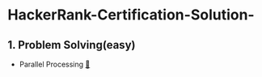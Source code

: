 # HackerRank-Certification-Solution-
## 1. Problem Solving(easy)
* Parallel Processing [:link:](https://github.com/khan-mujeeb/HackerRank-Certification-Solution-/tree/main/Problem%20Solving%20basics)
